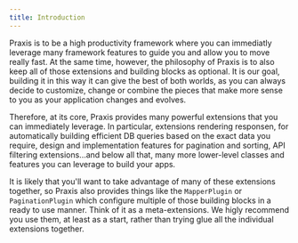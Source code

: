 ```yaml
---
title: Introduction
---
```


Praxis is to be a high productivity framework where you can immediatly leverage many framework features to guide you and allow you to move really fast. At the same time, however, the philosophy of Praxis is to also keep all of those extensions and building blocks as optional. It is our goal, building it in this way it can give the best of both worlds, as you can always decide to customize, change or combine the pieces that make more sense to you as your application changes and evolves.

Therefore, at its core, Praxis provides many powerful extensions that you can immediately leverage. In particular, extensions rendering responsen, for automatically building efficient DB queries based on the exact data you require, design and implementation features for pagination and sorting, API filtering extensions...and below all that, many more lower-level classes and features you can leverage to build your apps.

It is likely that you'll want to take advantage of many of these extensions together, so Praxis also provides things like the `MapperPlugin` or `PaginationPlugin` which configure multiple of those building blocks in a ready to use manner. Think of it as a meta-extensions. We higly recommend you use them, at least as a start, rather than trying glue all the individual extensions together.